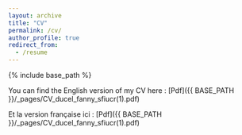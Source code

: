 ```yaml
---
layout: archive
title: "CV"
permalink: /cv/
author_profile: true
redirect_from:
  - /resume
---
```


{% include base_path %}

You can find the English version of my CV here : [Pdf]({{ BASE_PATH }}/_pages/CV_ducel_fanny_sfiucr(1).pdf)

Et la version française ici : [Pdf]({{ BASE_PATH }}/_pages/CV_ducel_fanny_sfiucr(1).pdf)
